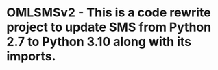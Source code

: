 # OMLSMSv2 - This is a code rewrite project to update SMS from Python 2.7 to Python 3.10 along with its imports.
